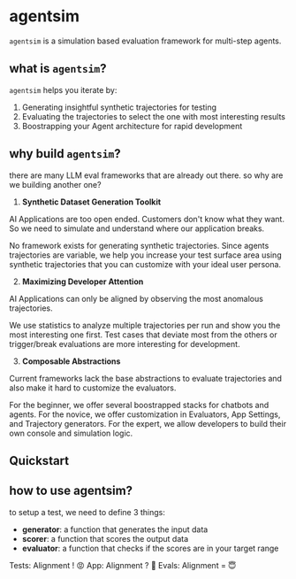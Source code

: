 # agentsim

`agentsim` is a simulation based evaluation framework for multi-step agents.

## what is `agentsim`?
`agentsim` helps you iterate by:
1. Generating insightful synthetic trajectories for testing
2. Evaluating the trajectories to select the one with most interesting results
3. Boostrapping your Agent architecture for rapid development

## why build `agentsim`?
there are many LLM eval frameworks that are already out there.
so why are we building another one?

1. **Synthetic Dataset Generation Toolkit**

AI Applications are too open ended. Customers don't know what they want. So we need to simulate and understand where our application breaks.

No framework exists for generating synthetic trajectories. Since agents trajectories are variable, we help you increase your test surface area using synthetic trajectories that you can customize with your ideal user persona.

2. **Maximizing Developer Attention**

AI Applications can only be aligned by observing the most anomalous trajectories.

We use statistics to analyze multiple trajectories per run and show you the most interesting one first. Test cases that deviate most from the others or trigger/break evaluations are more interesting for development.

3. **Composable Abstractions**

Current frameworks lack the base abstractions to evaluate trajectories and also make it hard to customize the evaluators.

For the beginner, we offer several boostrapped stacks for chatbots and agents.
For the novice, we offer customization in Evaluators, App Settings, and Trajectory generators.
For the expert, we allow developers to build their own console and simulation logic.


## Quickstart




## how to use agentsim?

to setup a test, we need to define 3 things:
- **generator**: a function that generates the input data
- **scorer**: a function that scores the output data
- **evaluator**: a function that checks if the scores are in your target range


Tests: Alignment ! 😡
App: Alignment ? 🧐
Evals: Alignment = 😇